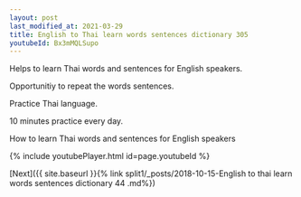 ```yaml
---
layout: post
last_modified_at: 2021-03-29
title: English to Thai learn words sentences dictionary 305 
youtubeId: Bx3mMQLSupo
---
```

 
 
Helps to learn Thai words and sentences for English speakers.

Opportunitiy to repeat the words sentences. 

Practice Thai language. 
 
10 minutes practice every day. 
 
How to learn Thai words and sentences for English speakers 
 
{% include youtubePlayer.html id=page.youtubeId %}
 
 
[Next]({{ site.baseurl }}{% link  split1/_posts/2018-10-15-English to thai learn words sentences dictionary 44 .md%})
 
